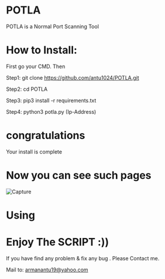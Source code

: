 # POTLA
POTLA is a Normal Port Scanning Tool 

# How to Install:

First go your CMD. Then

Step1: git clone https://github.com/antu1024/POTLA.git

Step2: cd POTLA

Step3: pip3 install -r requirements.txt

Step4: python3 potla.py (Ip-Address)

# congratulations
Your install is complete

# Now you can see such pages

![Capture](https://user-images.githubusercontent.com/58564723/80891666-62d13d00-8c7a-11ea-86a1-c170d1ad91be.JPG)

# Using



# Enjoy The SCRIPT :))

If you have find any problem & fix any bug . Please Contact me.

Mail to: armanantu19@yahoo.com

